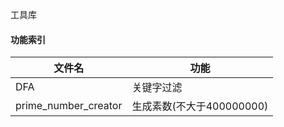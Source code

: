 工具库



#### 功能索引

| 文件名               | 功能                      |
| -------------------- | ------------------------- |
| DFA                  | 关键字过滤                |
| prime_number_creator | 生成素数(不大于400000000) |

